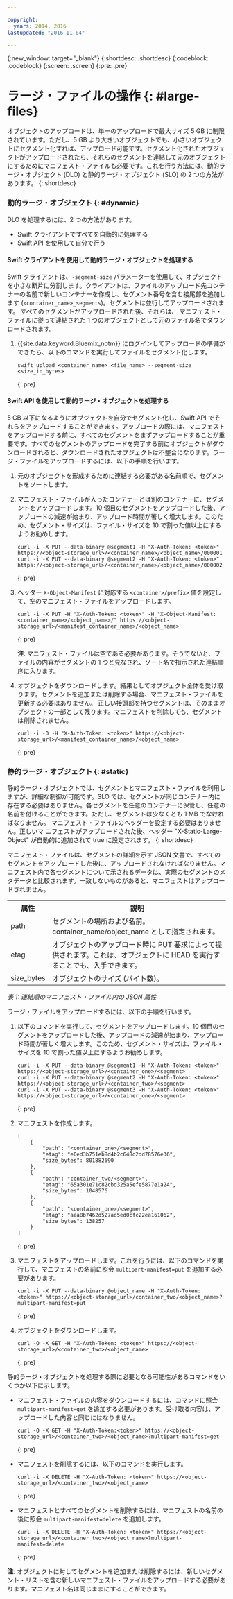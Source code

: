 ```yaml
---

copyright:
  years: 2014, 2016
lastupdated: "2016-11-04"

---
```

{:new_window: target="_blank"}
{:shortdesc: .shortdesc}
{:codeblock: .codeblock}
{:screen: .screen}
{:pre: .pre}


# ラージ・ファイルの操作 {: #large-files}


オブジェクトのアップロードは、単一のアップロードで最大サイズ 5 GB に制限されています。ただし、5 GB より大きいオブジェクトでも、小さいオブジェクトにセグメント化すれば、アップロード可能です。セグメント化されたオブジェクトがアップロードされたら、それらのセグメントを連結して元のオブジェクトにするためにマニフェスト・ファイルも必要です。これを行う方法には、動的ラージ・オブジェクト (DLO) と静的ラージ・オブジェクト (SLO) の 2 つの方法があります。
{: shortdesc}

### 動的ラージ・オブジェクト {: #dynamic}

DLO を処理するには、2 つの方法があります。
  * Swift クライアントですべてを自動的に処理する
  * Swift API を使用して自分で行う

#### Swift クライアントを使用して動的ラージ・オブジェクトを処理する

Swift クライアントは、`-segment-size` パラメーターを使用して、オブジェクトを小さな断片に分割します。クライアントは、ファイルのアップロード先コンテナーの名前で新しいコンテナーを作成し、セグメント番号を含む接尾部を追加します (`<container_name>_segments`)。セグメントは並行してアップロードされます。
すべてのセグメントがアップロードされた後、それらは、
マニフェスト・ファイルに従って連結された 1 つのオブジェクトとして元のファイル名でダウンロードされます。

1. {{site.data.keyword.Bluemix_notm}} にログインしてアップロードの準備ができたら、以下のコマンドを実行してファイルをセグメント化します。

    ```
    swift upload <container_name> <file_name> --segment-size <size_in_bytes>
    ```
    {: pre}

#### Swift API を使用して動的ラージ・オブジェクトを処理する

5 GB 以下になるようにオブジェクトを自分でセグメント化し、Swift API でそれらをアップロードすることができます。アップロードの際には、マニフェストをアップロードする前に、すべてのセグメントをまずアップロードすることが重要です。すべてのセグメントのアップロードを完了する前にオブジェクトがダウンロードされると、ダウンロードされたオブジェクトは不整合になります。ラージ・ファイルをアップロードするには、以下の手順を行います。

1. 元のオブジェクトを形成するために連結する必要がある名前順で、セグメントをソートします。
2. マニフェスト・ファイルが入ったコンテナーとは別のコンテナーに、セグメントをアップロードします。10 個目のセグメントをアップロードした後、アップロードの減速が始まり、アップロード時間が著しく増大します。このため、セグメント・サイズは、ファイル・サイズを 10 で割った値以上にするようお勧めします。

    ```
    curl -i -X PUT --data-binary @segment1 -H "X-Auth-Token: <token>" https://<object-storage_url>/<container_name>/<object_name>/000001
    curl -i -X PUT --data-binary @segment2 -H "X-Auth-Token: <token>" https://<object-storage_url>/<container_name>/<object_name>/000002
    ```
    {: pre}

3. ヘッダー `X-Object-Manifest` に対応する `<container>/prefix>` 値を設定して、空のマニフェスト・ファイルをアップロードします。

    ```
    curl -i -X PUT -H "X-Auth-Token: <token>" -H "X-Object-Manifest: <container_name>/<object_name>/" https://<object-storage_url>/<manifest_container_name>/<object_name>
    ```
    {: pre}

    **注**: マニフェスト・ファイルは空である必要があります。そうでないと、ファイルの内容がセグメントの 1 つと見なされ、ソート名で指示された連結順序に入ります。
4. オブジェクトをダウンロードします。結果としてオブジェクト全体を受け取ります。セグメントを追加または削除する場合、マニフェスト・ファイルを更新する必要はありません。
正しい接頭部を持つセグメントは、そのままオブジェクトの一部として残ります。マニフェストを削除しても、セグメントは削除されません。

    ```
    curl -i -O -H "X-Auth-Token: <token>" https://<object-storage_url>/<manifest_container_name>/<object_name>
    ```
    {: pre}


### 静的ラージ・オブジェクト {: #static}

静的ラージ・オブジェクトでは、セグメントとマニフェスト・ファイルを利用しますが、詳細な制御が可能です。SLO では、セグメントが同じコンテナー内に存在する必要はありません。各セグメントを任意のコンテナーに保管し、任意の名前を付けることができます。ただし、セグメントは少なくとも 1 MB でなければなりません。
マニフェスト・ファイルのヘッダーを設定する必要はありません。正しいマ
ニフェストがアップロードされた後、ヘッダー "X-Static-Large-Object" が自動的に追加されて true に設定されます。
{: shortdesc}

マニフェスト・ファイルは、セグメントの詳細を示す JSON 文書で、すべてのセグメントをアップロードした後に、アップロードされなければなりません。マニフェスト内で各セグメントについて示されるデータは、実際のセグメントのメタデータと比較されます。一致しないものがあると、マニフェストはアップロードされません。

<table>
  <tr>
    <th> 属性 </th>
    <th> 説明 </th>
  </tr>
  <tr>
    <td> path </td>
    <td> セグメントの場所および名前。container_name/object_name として指定されます。</td>
  </tr>
  <tr>
    <td> etag </td>
    <td> オブジェクトのアップロード時に PUT 要求によって提供されます。これは、オブジェクトに HEAD を実行することでも、入手できます。</td>
  </tr>
  <tr>
    <td> size_bytes </td>
    <td> オブジェクトのサイズ (バイト数)。</td>
  </tr>
</table>

*表 1: 連結順のマニフェスト・ファイル内の JSON 属性*

ラージ・ファイルをアップロードするには、以下の手順を行います。

1. 以下のコマンドを実行して、セグメントをアップロードします。10 個目のセグメントをアップロードした後、アップロードの減速が始まり、アップロード時間が著しく増大します。このため、セグメント・サイズは、ファイル・サイズを 10 で割った値以上にするようお勧めします。

    ```
    curl -i -X PUT --data-binary @segment1 -H "X-Auth-Token: <token>" https://<object-storage_url>/<container_one>/<segment>
    curl -i -X PUT --data-binary @segment2 -H "X-Auth-Token: <token>" https://<object-storage_url>/<container_two>/<segment>
    curl -i -X PUT --data-binary @segment3 -H "X-Auth-Token: <token>" https://<object-storage_url>/<container_one>/<segment>
    ```
    {: pre}

2. マニフェストを作成します。

    ```
    [
        {
            "path": "<container_one>/<segment>",
            "etag": "e0ed3b751eb8d4b2c648d2dd78576e36",
            "size_bytes": 801882690
        },
        {
            "path": "container_two/<segment>",
            "etag": "65a301e71c82cbd325a5efe5877e1a24",
            "size_bytes": 1048576
        },
        {
            "path": "<container_one>/<segment>",
            "etag": "aea8b7462d527ad5ed0cfc22ea161062",
            "size_bytes": 138257
        }
    ]
    ```
    {: pre}

3. マニフェストをアップロードします。これを行うには、以下のコマンドを実行して、マニフェストの名前に照会 `multipart-manifest=put` を追加する必要があります。

    ```
    curl -i -X PUT --data-binary @object_name -H "X-Auth-Token: <token>" https://<object-storage_url>/container_two/<object_name>?multipart-manifest=put
    ```
    {: pre}

4. オブジェクトをダウンロードします。

    ```
    curl -O -X GET -H "X-Auth-Token: <token>" https://<object-storage_url>/<container_two>/<object_name>
    ```
    {: pre}

静的ラージ・オブジェクトを処理する際に必要となる可能性があるコマンドをいくつか以下に示します。

* マニフェスト・ファイルの内容をダウンロードするには、コマンドに照会 `multipart-manifest=get` を追加する必要があります。受け取る内容は、アップロードした内容と同じにはなりません。

    ```
    curl -O -X GET -H "X-Auth-Token:<token>" https://<object-storage_url>/<container_two>/<object_name>?multipart-manifest=get
    ```
    {: pre}

* マニフェストを削除するには、以下のコマンドを実行します。

    ```
    curl -i -X DELETE -H "X-Auth-Token: <token>" https://<object-storage_url>/<container_two>/<object_name>
    ```
    {: pre}

* マニフェストとすべてのセグメントを削除するには、マニフェストの名前の後に照会 `multipart-manifest=delete` を追加します。

    ```
    curl -i -X DELETE -H "X-Auth-Token: <token>" https://<object-storage_url>/<container_two>/<object_name>?multipart-manifest=delete
    ```
    {: pre}

**注**: オブジェクトに対してセグメントを追加または削除するには、新しいセグメント・リストを含む新しいマニフェスト・ファイルをアップロードする必要があります。マニフェスト名は同じままにすることができます。
